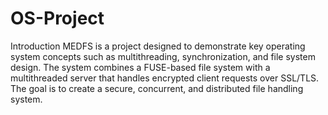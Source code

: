 # OS-Project

Introduction
MEDFS is a project designed to demonstrate key operating system concepts such as multithreading, synchronization, and file system design. The system combines a FUSE-based file system with a multithreaded server that handles encrypted client requests over SSL/TLS. The goal is to create a secure, concurrent, and distributed file handling system.
